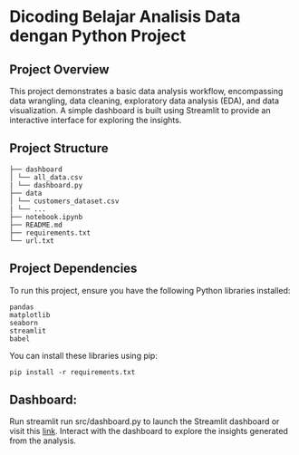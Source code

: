 # Dicoding Belajar Analisis Data dengan Python Project

## Project Overview

This project demonstrates a basic data analysis workflow, encompassing data wrangling, data cleaning, exploratory data analysis (EDA), and data visualization. A simple dashboard is built using Streamlit to provide an interactive interface for exploring the insights.

## Project Structure

```
├── dashboard
│ └── all_data.csv
| └── dashboard.py
├── data
│ └── customers_dataset.csv
| └── ...
├── notebook.ipynb
├── README.md
├── requirements.txt
└── url.txt
```

## Project Dependencies

To run this project, ensure you have the following Python libraries installed:

```
pandas
matplotlib
seaborn
streamlit
babel
```

You can install these libraries using pip:

```
pip install -r requirements.txt
```

## Dashboard:

Run streamlit run src/dashboard.py to launch the Streamlit dashboard or visit this [link](https://dashboardpy-njlbuzehanhpndt2ghbens.streamlit.app/).
Interact with the dashboard to explore the insights generated from the analysis.
